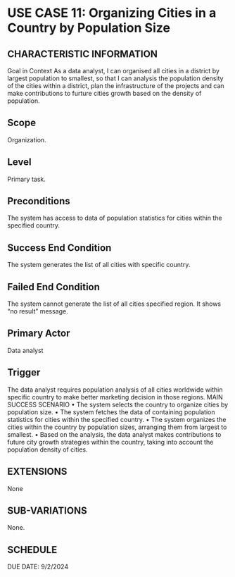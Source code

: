 # USE CASE 11: Organizing Cities in a Country by Population Size
## CHARACTERISTIC INFORMATION
Goal in Context
As a data analyst, I can organised all cities in a district by largest population to smallest, so that I can analysis the population density of the cities within a district, plan the infrastructure of the projects and can make contributions to furture cities growth based on the density of population.
## Scope
Organization.
## Level
Primary task.
## Preconditions
The system has access to data of population statistics for cities within the specified country.
## Success End Condition
The system generates the list of all cities with specific country.
## Failed End Condition
The system cannot generate the list of all cities specified region. It shows “no result” message.
## Primary Actor
Data analyst
## Trigger
The data analyst requires population analysis of all cities worldwide within specific country to make better marketing decision in those regions.
MAIN SUCCESS SCENARIO
•	The system selects the country to organize cities by population size.
•	The system fetches the data of containing population statistics for cities within the specified country.
•	The system organizes the cities within the country by population sizes, arranging them from largest to smallest.
•	Based on the analysis, the data analyst makes contributions to future city growth strategies within the country, taking into account the population density of cities.
## EXTENSIONS

None
## SUB-VARIATIONS
None.
## SCHEDULE
DUE DATE: 9/2/2024